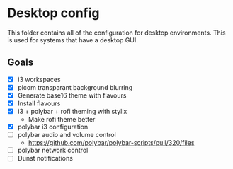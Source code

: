 # Desktop config

This folder contains all of the configuration for desktop environments. This is used for systems that have a desktop GUI.

## Goals

* [x] i3 workspaces
* [x] picom transparant background blurring
* [x] Generate base16 theme with flavours
* [x] Install flavours
* [x] i3 + polybar + rofi theming with stylix
  * Make rofi theme better
* [x] polybar i3 configuration
* [ ] polybar audio and volume control
    * https://github.com/polybar/polybar-scripts/pull/320/files
* [ ] polybar network control
* [ ] Dunst notifications
